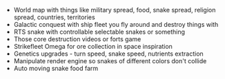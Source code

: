 - World map with things like military spread, food, snake spread, religion spread, countries, territories
- Galactic conquest with ship fleet you fly around and destroy things with
- RTS snake with controllable selectable snakes or something
- Those core destruction videos or forts game
- Strikefleet Omega for ore collection in space inspiration
- Genetics upgrades - turn speed, snake speed, nutrients extraction
- Manipulate render engine so snakes of different colors don't collide
- Auto moving snake food farm